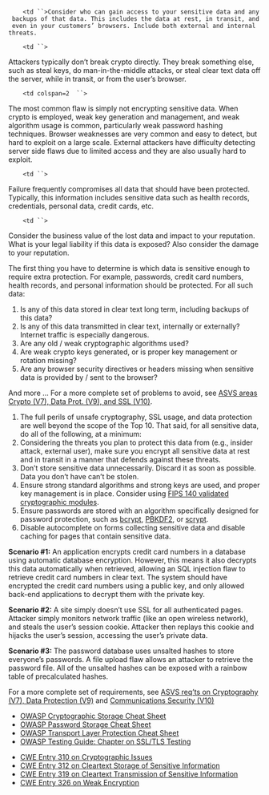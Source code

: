 ` `

`    <td ``>Consider who can gain access to your sensitive data and any backups of that data. This includes the data at rest, in transit, and even in your customers’ browsers. Include both external and internal threats.`

</td>

`    <td ``>`

Attackers typically don’t break crypto directly. They break something
else, such as steal keys, do man-in-the-middle attacks, or steal clear
text data off the server, while in transit, or from the user’s browser.

</td>

`    <td colspan=2  ``>`

The most common flaw is simply not encrypting sensitive data. When
crypto is employed, weak key generation and management, and weak
algorithm usage is common, particularly weak password hashing
techniques. Browser weaknesses are very common and easy to detect, but
hard to exploit on a large scale. External attackers have difficulty
detecting server side flaws due to limited access and they are also
usually hard to exploit.

</td>

`    <td ``>`

Failure frequently compromises all data that should have been protected.
Typically, this information includes sensitive data such as health
records, credentials, personal data, credit cards, etc.

</td>

`    <td ``>`

Consider the business value of the lost data and impact to your
reputation. What is your legal liability if this data is exposed? Also
consider the damage to your reputation.

</td>

The first thing you have to determine is which data is sensitive enough
to require extra protection. For example, passwords, credit card
numbers, health records, and personal information should be protected.
For all such data:

1.  Is any of this data stored in clear text long term, including
    backups of this data?
2.  Is any of this data transmitted in clear text, internally or
    externally? Internet traffic is especially dangerous.
3.  Are any old / weak cryptographic algorithms used?
4.  Are weak crypto keys generated, or is proper key management or
    rotation missing?
5.  Are any browser security directives or headers missing when
    sensitive data is provided by / sent to the browser?

And more … For a more complete set of problems to avoid, see [ASVS areas
Crypto (V7), Data Prot. (V9), and SSL
(V10)](https://www.owasp.org/index.php/ASVS).

1.  The full perils of unsafe cryptography, SSL usage, and data
    protection are well beyond the scope of the Top 10. That said, for
    all sensitive data, do all of the following, at a minimum:
2.  Considering the threats you plan to protect this data from (e.g.,
    insider attack, external user), make sure you encrypt all sensitive
    data at rest and in transit in a manner that defends against these
    threats.
3.  Don’t store sensitive data unnecessarily. Discard it as soon as
    possible. Data you don’t have can’t be stolen.
4.  Ensure strong standard algorithms and strong keys are used, and
    proper key management is in place. Consider using [FIPS 140
    validated cryptographic
    modules](http://csrc.nist.gov/groups/STM/cmvp/documents/140-1/140val-all.htm).
5.  Ensure passwords are stored with an algorithm specifically designed
    for password protection, such as
    [bcrypt](http://en.wikipedia.org/wiki/Bcrypt),
    [PBKDF2](http://en.wikipedia.org/wiki/PBKDF2), or
    [scrypt](http://en.wikipedia.org/wiki/Scrypt).
6.  Disable autocomplete on forms collecting sensitive data and disable
    caching for pages that contain sensitive data.

**Scenario \#1:** An application encrypts credit card numbers in a
database using automatic database encryption. However, this means it
also decrypts this data automatically when retrieved, allowing an SQL
injection flaw to retrieve credit card numbers in clear text. The system
should have encrypted the credit card numbers using a public key, and
only allowed back-end applications to decrypt them with the private key.

**Scenario \#2:** A site simply doesn’t use SSL for all authenticated
pages. Attacker simply monitors network traffic (like an open wireless
network), and steals the user’s session cookie. Attacker then replays
this cookie and hijacks the user’s session, accessing the user’s private
data.

**Scenario \#3:** The password database uses unsalted hashes to store
everyone’s passwords. A file upload flaw allows an attacker to retrieve
the password file. All of the unsalted hashes can be exposed with a
rainbow table of precalculated hashes.

For a more complete set of requirements, see [ASVS req’ts on
Cryptography (V7), Data Protection
(V9)](https://www.owasp.org/index.php/ASVS) and [Communications Security
(V10)](https://www.owasp.org/index.php/ASVS)

  - [OWASP Cryptographic Storage Cheat
    Sheet](https://www.owasp.org/index.php/Cryptographic_Storage_Cheat_Sheet)
  - [OWASP Password Storage Cheat
    Sheet](https://www.owasp.org/index.php/Password_Storage_Cheat_Sheet)
  - [OWASP Transport Layer Protection Cheat
    Sheet](https://www.owasp.org/index.php/Transport_Layer_Protection_Cheat_Sheet)
  - [OWASP Testing Guide: Chapter on SSL/TLS
    Testing](https://www.owasp.org/index.php/Testing_for_SSL-TLS)

<!-- end list -->

  - [CWE Entry 310 on Cryptographic
    Issues](http://cwe.mitre.org/data/definitions/310.html)
  - [CWE Entry 312 on Cleartext Storage of Sensitive
    Information](http://cwe.mitre.org/data/definitions/312.html)
  - [CWE Entry 319 on Cleartext Transmission of Sensitive
    Information](http://cwe.mitre.org/data/definitions/319.html)
  - [CWE Entry 326 on Weak
    Encryption](http://cwe.mitre.org/data/definitions/326.html)